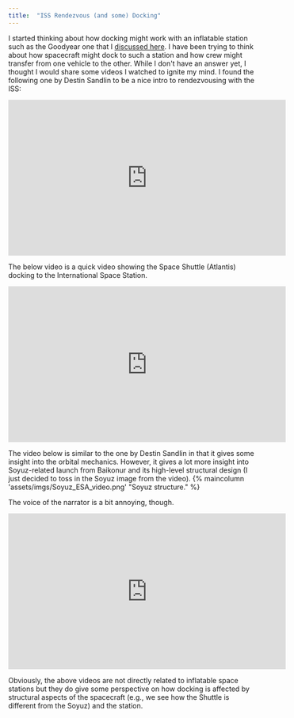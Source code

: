 ```yaml
---
title:  "ISS Rendezvous (and some) Docking"
---
```


I started thinking about how docking might work with an inflatable station such as the Goodyear one that I
[discussed here](https://www.angadhn.com/large%20space%20stations/space%20exploration/space-inflatables-1/).
I have been trying to think about how spacecraft might dock to such a station and how crew might transfer
from one vehicle to the other. While I don't have an answer yet, I thought I would share some videos I watched
to ignite my mind. I found the following one by Destin Sandlin to be a nice intro to rendezvousing with the ISS:
<iframe width="560" height="315" src="https://www.youtube.com/embed/qFjw6Lc6J2g?si=4RVvEag2Bv0TmV8u" title="YouTube video player" frameborder="0" allow="accelerometer; autoplay; clipboard-write; encrypted-media; gyroscope; picture-in-picture; web-share" referrerpolicy="strict-origin-when-cross-origin" allowfullscreen></iframe>

The below video is a quick video showing the Space Shuttle (Atlantis) docking to the International Space Station.

<iframe width="560" height="315" src="https://www.youtube.com/embed/LS__eHT3NWE?si=lIsz3_S7lzl3w0aX" title="YouTube video player" frameborder="0" allow="accelerometer; autoplay; clipboard-write; encrypted-media; gyroscope; picture-in-picture; web-share" referrerpolicy="strict-origin-when-cross-origin" allowfullscreen></iframe>

The video below is similar to the one by Destin Sandlin in that it gives some insight into the orbital mechanics.
However, it gives a lot more insight into Soyuz-related launch from Baikonur and
its high-level structural design (I just decided to toss in the Soyuz image from the video).
{% maincolumn 'assets/imgs/Soyuz_ESA_video.png' "Soyuz structure." %}

The voice of the narrator is a bit annoying, though.
<iframe width="560" height="315" src="https://www.youtube.com/embed/M2_NeFbFcSw?si=jzhO14998N7ODhnE" title="YouTube video player" frameborder="0" allow="accelerometer; autoplay; clipboard-write; encrypted-media; gyroscope; picture-in-picture; web-share" referrerpolicy="strict-origin-when-cross-origin" allowfullscreen></iframe>

Obviously, the above videos are not directly related to inflatable space stations
but they do give some perspective on how docking is affected by structural aspects
of the spacecraft (e.g., we see how the Shuttle is different from the Soyuz)
and the station.